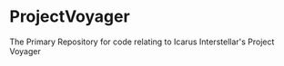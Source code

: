 ProjectVoyager
==============

The Primary Repository for code relating to Icarus Interstellar's Project Voyager
